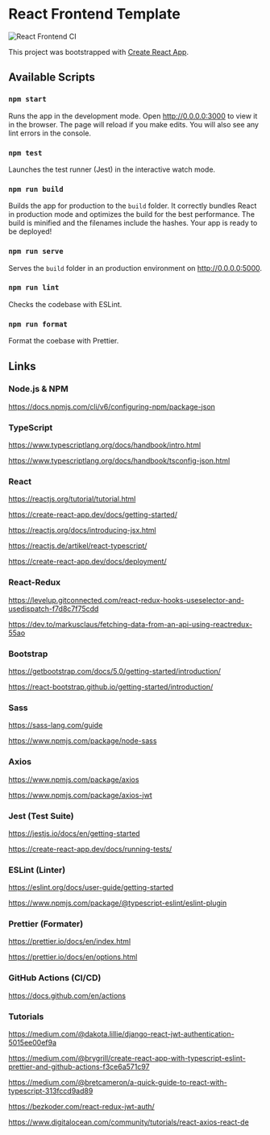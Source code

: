 # React Frontend Template

![React Frontend CI](https://github.com/TobiasRosskopf/react_frontend_template/workflows/React%20Frontend%20CI/badge.svg?branch=master)

This project was bootstrapped with [Create React App](https://github.com/facebook/create-react-app).

## Available Scripts

### `npm start`

Runs the app in the development mode. Open http://0.0.0.0:3000 to view it in the browser. The page will reload if you make edits. You will also see any lint errors in the console.

### `npm test`

Launches the test runner (Jest) in the interactive watch mode.

### `npm run build`

Builds the app for production to the `build` folder. It correctly bundles React in production mode and optimizes the build for the best performance. The build is minified and the filenames include the hashes. Your app is ready to be deployed!

### `npm run serve`

Serves the `build` folder in an production environment on http://0.0.0.0:5000.

### `npm run lint`

Checks the codebase with ESLint.

### `npm run format`

Format the coebase with Prettier.

## Links

### Node.js & NPM

https://docs.npmjs.com/cli/v6/configuring-npm/package-json

### TypeScript

https://www.typescriptlang.org/docs/handbook/intro.html

https://www.typescriptlang.org/docs/handbook/tsconfig-json.html

### React

https://reactjs.org/tutorial/tutorial.html

https://create-react-app.dev/docs/getting-started/

https://reactjs.org/docs/introducing-jsx.html

https://reactjs.de/artikel/react-typescript/

https://create-react-app.dev/docs/deployment/

### React-Redux

https://levelup.gitconnected.com/react-redux-hooks-useselector-and-usedispatch-f7d8c7f75cdd

https://dev.to/markusclaus/fetching-data-from-an-api-using-reactredux-55ao

### Bootstrap

https://getbootstrap.com/docs/5.0/getting-started/introduction/

https://react-bootstrap.github.io/getting-started/introduction/

### Sass

https://sass-lang.com/guide

https://www.npmjs.com/package/node-sass

### Axios

https://www.npmjs.com/package/axios

https://www.npmjs.com/package/axios-jwt

### Jest (Test Suite)

https://jestjs.io/docs/en/getting-started

https://create-react-app.dev/docs/running-tests/

### ESLint (Linter)

https://eslint.org/docs/user-guide/getting-started

https://www.npmjs.com/package/@typescript-eslint/eslint-plugin

### Prettier (Formater)

https://prettier.io/docs/en/index.html

https://prettier.io/docs/en/options.html

### GitHub Actions (CI/CD)

https://docs.github.com/en/actions

### Tutorials

https://medium.com/@dakota.lillie/django-react-jwt-authentication-5015ee00ef9a

https://medium.com/@brygrill/create-react-app-with-typescript-eslint-prettier-and-github-actions-f3ce6a571c97

https://medium.com/@bretcameron/a-quick-guide-to-react-with-typescript-313fccd9ad89

https://bezkoder.com/react-redux-jwt-auth/

https://www.digitalocean.com/community/tutorials/react-axios-react-de
